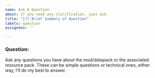 ```yaml
---
name: Ask A Question
about: If you need any clarification, just ask.
title: "[?] Brief Summary of Question"
labels: question
assignees: ''

---
```


### Question:
Ask any questions you have about the mod/datapack or the associated resource pack. These can be simple questions or technical ones, either way, I'll do my best to answer.
